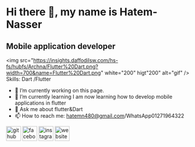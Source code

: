 # Hi there 👋, my name is Hatem-Nasser
## Mobile application developer  

<img src="https://insights.daffodilsw.com/hs-fs/hubfs/Archna/Flutter%20Dart.png?width=700&name=Flutter%20Dart.png" white="200" higt"200" alt="gif" />
Skills: 
       Dart
       /Flutter

- 🔭 I’m currently working on this page. 
- 🌱 I’m currently learning I am now learning how to develop mobile applications in flutter 
- 💬 Ask me about flutter&Dart 
- 📫 How to reach me: hatemn480@gmail.com/WhatsApp01271964322 


[<img src='https://cdn.jsdelivr.net/npm/simple-icons@3.0.1/icons/github.svg' alt='github' height='40'>](https://github.com/Hatem-EL-ghamy)  [<img src='https://cdn.jsdelivr.net/npm/simple-icons@3.0.1/icons/facebook.svg' alt='facebook' height='40'>](https://www.facebook.com/https://www.facebook.com/hatemnaser.alghamy?mibextid=ZbWKwL)  [<img src='https://cdn.jsdelivr.net/npm/simple-icons@3.0.1/icons/instagram.svg' alt='instagram' height='40'>](https://www.instagram.com/https://www.instagram.com/hatem_nassere_lghamy?igsh=MWwxOGdrZDQyb3didA==/)  [<img src='https://cdn.jsdelivr.net/npm/simple-icons@3.0.1/icons/icloud.svg' alt='website' height='40'>](hatemn140@gmail.com)  

